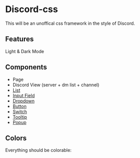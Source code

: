 # Discord-css
This will be an unoffical css framework in the style of Discord.

## Features
Light & Dark Mode

## Components
* Page 
* Discord View (server + dm list + channel)
* [List](https://github.com/discord-open-source/discord-css/issues/6)
* [Input Field](https://github.com/discord-open-source/discord-css/issues/5)
* [Dropdown](https://github.com/discord-open-source/discord-css/issues/4)
* [Button](https://github.com/discord-open-source/discord-css/issues/1)
* [Switch](https://github.com/discord-open-source/discord-css/issues/2)
* [Tooltip](https://github.com/discord-open-source/discord-css/issues/3)
* [Popup](https://github.com/discord-open-source/discord-css/issues/7)
   
## Colors
Everything should be colorable:
